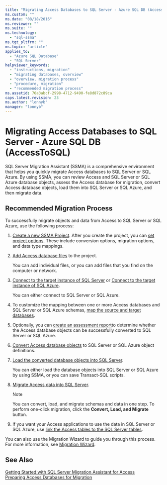 ```yaml
---
title: "Migrating Access Databases to SQL Server - Azure SQL DB (AccessToSQL) | Microsoft Docs"
ms.custom: ""
ms.date: "08/18/2016"
ms.reviewer: ""
ms.suite: ""
ms.technology: 
  - "sql-ssma"
ms.tgt_pltfrm: ""
ms.topic: "article"
applies_to: 
  - "Azure SQL Database"
  - "SQL Server"
helpviewer_keywords: 
  - "instructions, migration"
  - "migrating databases, overview"
  - "overview, migration process"
  - "procedure, migration"
  - "recommended migration process"
ms.assetid: 76a3abcf-2998-4712-9490-fe8d872c89ca
caps.latest.revision: 23
ms.author: "lonnyb"
manager: "lonnyb"
---
```

# Migrating Access Databases to SQL Server - Azure SQL DB (AccessToSQL)
SQL Server Migration Assistant (SSMA) is a comprehensive environment that helps you quickly migrate Access databases to SQL Server or SQL Azure. By using SSMA, you can review Access and SQL Server or SQL Azure database objects, assess the Access database for migration, convert Access database objects, load them into SQL Server or SQL Azure, and then migrate data.  
  
## Recommended Migration Process  
To successfully migrate objects and data from Access to SQL Server or SQL Azure, use the following process:  
  
1.  [Create a new SSMA Project](http://msdn.microsoft.com/en-us/f2d1f0b0-5394-4adb-b3f3-abd71eb68ca7). After you create the project, you can [set project options](http://msdn.microsoft.com/en-us/0a7304df-2f35-4453-96ef-7ac83dea1167). These include conversion options, migration options, and data type mappings.  
  
2.  [Add Access database files](http://msdn.microsoft.com/en-us/e944c740-4c8a-4bc1-b0ed-be57bc06dced) to the project.  
  
    You can add individual files, or you can add files that you find on the computer or network.  
  
3.  [Connect to the target instance of SQL Server](http://msdn.microsoft.com/en-us/f84cf007-ddf1-4396-a07c-3e0729abc769) or [Connect to the target instance of SQL Azure](http://msdn.microsoft.com/en-us/1ba0d113-dc05-4431-8689-e14a8821bafd).  
  
    You can either connect to SQL Server or SQL Azure.  
  
4.  To customize the mapping between one or more Access databases and SQL Server or SQL Azure schemas,  [map the source and target databases](http://msdn.microsoft.com/en-us/69bee937-7b2c-49ee-8866-7518c683fad4).  
  
5.  Optionally, you can [create an assessment report](http://msdn.microsoft.com/en-us/8b9e23d6-da62-437a-8c05-8ad2628b9441)to determine whether the Access database objects can be successfully converted to SQL Server or SQL Azure.  
  
6.  [Convert Access database objects](http://msdn.microsoft.com/en-us/e0ef67bf-80a6-4e6c-a82d-5d46e0623c6c) to SQL Server or SQL Azure object definitions.  
  
7.  [Load the converted database objects into SQL Server](http://msdn.microsoft.com/en-us/4e854eee-b10c-4f0b-9d9e-d92416e6f2ba).  
  
    You can either load the database objects into SQL Server or SQL Azure by using SSMA, or you can save Transact-SQL scripts.  
  
8.  [Migrate Access data into SQL Server](http://msdn.microsoft.com/en-us/f3b18af7-1af0-499d-a00d-a0af94895625).  
  
    > [!NOTE]  
    > You can convert, load, and migrate schemas and data in one step. To perform one-click migration, click the **Convert, Load, and Migrate** button.  
  
9. If you want your Access applications to use the data in SQL Server or SQL Azure, use [link the Access tables to the SQL Server tables](http://msdn.microsoft.com/en-us/82374ad2-7737-4164-a489-13261ba393d4).  
  
You can also use the Migration Wizard to guide you through this process. For more information, see [Migration Wizard](http://msdn.microsoft.com/en-us/5bab5914-b2ae-4795-8cf5-83e42d64bef2).  
  
## See Also  
[Getting Started with SQL Server Migration Assistant for Access](http://msdn.microsoft.com/en-us/462a731f-08f1-44e1-9eeb-4deac6d2f6c5)  
[Preparing Access Databases for Migration](http://msdn.microsoft.com/en-us/9b80a9e0-08e7-4b4d-b5ec-cc998d3f5114)  
  

